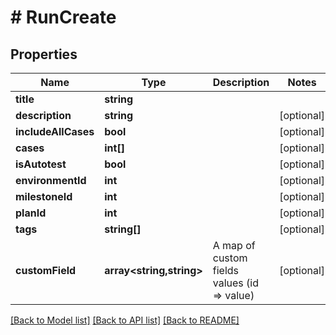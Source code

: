 # # RunCreate

## Properties

Name | Type | Description | Notes
------------ | ------------- | ------------- | -------------
**title** | **string** |  |
**description** | **string** |  | [optional]
**includeAllCases** | **bool** |  | [optional]
**cases** | **int[]** |  | [optional]
**isAutotest** | **bool** |  | [optional]
**environmentId** | **int** |  | [optional]
**milestoneId** | **int** |  | [optional]
**planId** | **int** |  | [optional]
**tags** | **string[]** |  | [optional]
**customField** | **array<string,string>** | A map of custom fields values (id &#x3D;&gt; value) | [optional]

[[Back to Model list]](../../README.md#models) [[Back to API list]](../../README.md#endpoints) [[Back to README]](../../README.md)
